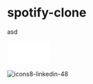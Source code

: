 # spotify-clone
asd

<img src="/myWorkspaces/y/img/navbarLOGO.png" width="100px" height="50px" >

![icons8-linkedin-48](https://user-images.githubusercontent.com/72499839/108604763-f833ee00-73c0-11eb-88aa-d471b5309600.png)



